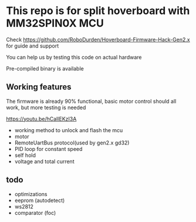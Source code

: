 # This repo is for split hoverboard with MM32SPIN0X MCU

 Check https://github.com/RoboDurden/Hoverboard-Firmware-Hack-Gen2.x for guide and support

 You can help us by testing this code on actual hardware

 Pre-compiled binary is available
 
## Working features

The firmware is already 90% functional, basic motor control should all work, but more testing is needed

https://youtu.be/hCaIlEKzI3A

* working method to unlock and flash the mcu
* motor
* RemoteUartBus protocol(used by gen2.x gd32)
* PID loop for constant speed
* self hold
* voltage and total current
## todo
* optimizations
* eeprom (autodetect)
* ws2812
* comparator (foc)
